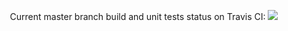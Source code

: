 <p align="center">Current master branch build and unit tests status on Travis CI: <img src="https://travis-ci.org/ned14/TripleGit.png?branch=master"/></p>
